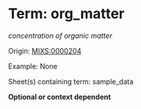 # Term: org_matter

*concentration of organic matter*

Origin: [MIXS:0000204](https://w3id.org/mixs/0000204)

Example: None

Sheet(s) containing term: sample_data

**Optional or context dependent**